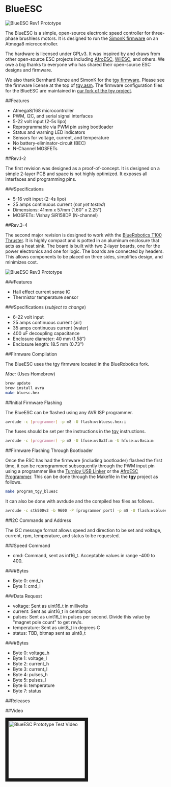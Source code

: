 BlueESC
=======

![BlueESC Rev1 Prototype](https://raw.githubusercontent.com/bluerobotics/BlueESC/master/images/blueesc-rev1-1.jpg "BlueESC Rev1 Prototype")

The BlueESC is a simple, open-source electronic speed controller for three-phase brushless motors. It is designed to run the [SimonK firmware](http://github.com/sim-/tgy) on an Atmega8 microcontroller.

The hardware is licensed under GPLv3. It was inspired by and draws from other open-source ESC projects including [AfroESC](https://code.google.com/p/afrodevices/), [WiiESC](https://code.google.com/p/wii-esc/), and others. We owe a big thanks to everyone who has shared their open-source ESC designs and firmware.

We also thank Bernhard Konze and SimonK for the [tgy firmware](http://github.com/sim-/tgy). Please see the firmware license at the top of [tgy.asm](https://github.com/bluerobotics/tgy/blob/master/tgy.asm). The firmware configuration files for the BlueESC are maintained in [our fork of the tgy project](http://github.com/bluerobotics/tgy).

##Features

* Atmega8/168 microcontroller
* PWM, I2C, and serial signal interfaces
* 5-22 volt input (2-5s lipo)
* Reprogrammable via PWM pin using bootloader
* Status and warning LED indicators
* Sensors for voltage, current, and temperature
* No battery-eliminator-circuit (BEC)
* N-Channel MOSFETs

##Rev.1-2

The first revision was designed as a proof-of-concept. It is designed on a simple 2-layer PCB and space is not highly optimized. It exposes all interfaces and programming pins.

###Specifications

* 5-16 volt input (2-4s lipo)
* 25 amps continuous current (*not yet tested*)
* Dimensions: 41mm x 57mm (1.60" x 2.25")
* MOSFETs: Vishay SiR158DP (N-channel)

##Rev.3-4

The second major revision is designed to work with the [BlueRobotics T100 Thruster](http://www.bluerobotics.com/thruster/). It is highly compact and is potted in an aluminum enclosure that acts as a heat sink. The board is built with two 2-layer boards, one for the power electronics and one for logic. The boards are connected by headers. This allows components to be placed on three sides, simplifies design, and minimizes cost.

![BlueESC Rev3 Prototype](https://raw.githubusercontent.com/bluerobotics/BlueESC/master/images/blueesc-rev3-1.jpg "BlueESC Rev3 Prototype")

###Features

* Hall effect current sense IC
* Thermistor temperature sensor

###Specifications (*subject to change*)

* 6-22 volt input
* 25 amps continuous current (air)
* 35 amps continuous current (water)
* 400 uF decoupling capacitance
* Enclosure diameter: 40 mm (1.58")
* Enclosure length: 18.5 mm (0.73")

##Firmware Compilation

The BlueESC uses the tgy firmware located in the BlueRobotics fork.

*Mac:* (Uses Homebrew)

```bash
brew update
brew install avra
make bluesc.hex
```

##Initial Firmware Flashing

The BlueESC can be flashed using any AVR ISP programmer.

```bash
avrdude -c [programmer] -p m8 -U flash:w:bluesc.hex:i 
```

The fuses should be set per the instructions in the [tgy](http://github.com/sim-/tgy) instructions.

```bash
avrdude -c [programmer] -p m8 -U lfuse:w:0x3f:m -U hfuse:w:0xca:m
```

##Firmware Flashing Through Bootloader

Once the ESC has had the firmware (including bootloader) flashed the first time, it can be reprogrammed subsequently through the PWM input pin using a programmer like the [Turnigy USB Linker](http://www.hobbyking.com/hobbyking/store/__10628__turnigy_usb_linker_for_aquastar_super_brain.html) or the [AfroESC Programmer](http://www.hobbyking.com/hobbyking/store/__39437__afro_esc_usb_programming_tool.html). This can be done through the Makefile in the **tgy** project as follows.

```bash
make program_tgy_bluesc
```

It can also be done with avrdude and the compiled hex files as follows.

```bash
avrdude -c stk500v2 -b 9600 -P [programmer port] -p m8 -U flash:w:bluesc.hex:i
```

##I2C Commands and Address

The I2C message format allows speed and direction to be set and voltage, current, rpm, temperature, and status to be requested.

###Speed Command
* cmd: Command, sent as int16_t. Acceptable values in range -400 to 400.

####Bytes
* Byte 0: cmd_h
* Byte 1: cmd_l

###Data Request
* voltage: Sent as uint16_t in millivolts
* current: Sent as uint16_t in centiamps
* pulses: Sent as uint16_t in pulses per second. Divide this value by "magnet pole count" to get rev/s.
* temperature: Sent as uint8_t in degrees C
* status: TBD, bitmap sent as uint8_t

####Bytes
* Byte 0: voltage_h
* Byte 1: voltage_l
* Byte 2: current_h
* Byte 3: current_l
* Byte 4: pulses_h
* Byte 5: pulses_l
* Byte 6: temperature
* Byte 7: status

##Releases

##Video

<a href="http://www.youtube.com/watch?feature=player_embedded&v=qJa0dBeoZHA
" target="_blank"><img src="http://img.youtube.com/vi/qJa0dBeoZHA/0.jpg" 
alt="BlueESC Prototype Test Video" width="240" height="180" border="10" /></a>
